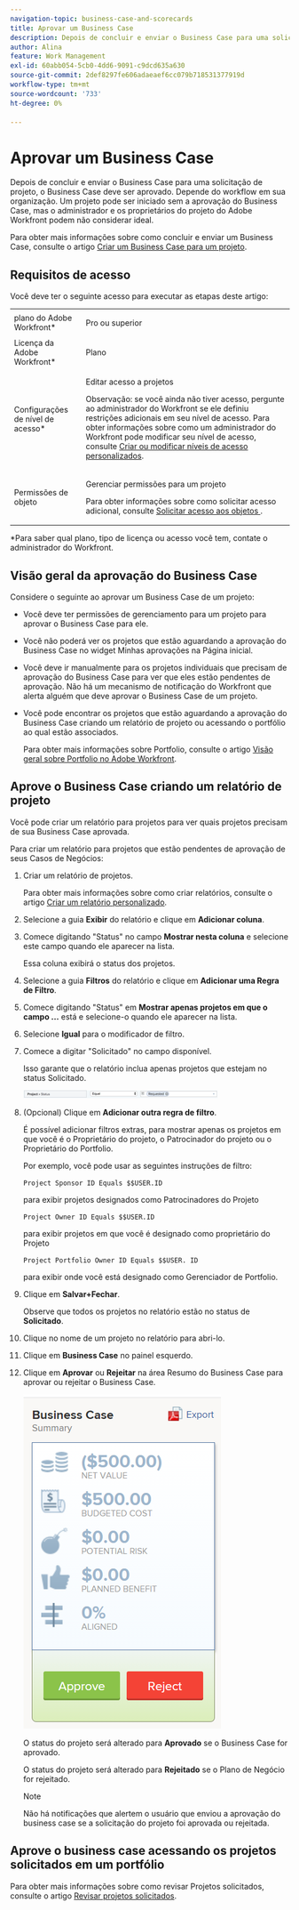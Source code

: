 ```yaml
---
navigation-topic: business-case-and-scorecards
title: Aprovar um Business Case
description: Depois de concluir e enviar o Business Case para uma solicitação de projeto, o Business Case deve ser aprovado. Depende do workflow em sua organização. Um projeto pode ser iniciado sem a aprovação do Business Case, mas o administrador e os proprietários do projeto do Adobe Workfront podem não considerar ideal.
author: Alina
feature: Work Management
exl-id: 60abb054-5cb0-4dd6-9091-c9dcd635a630
source-git-commit: 2def8297fe606adaeaef6cc079b718531377919d
workflow-type: tm+mt
source-wordcount: '733'
ht-degree: 0%

---
```


# Aprovar um Business Case

Depois de concluir e enviar o Business Case para uma solicitação de projeto, o Business Case deve ser aprovado. Depende do workflow em sua organização. Um projeto pode ser iniciado sem a aprovação do Business Case, mas o administrador e os proprietários do projeto do Adobe Workfront podem não considerar ideal.

Para obter mais informações sobre como concluir e enviar um Business Case, consulte o artigo [Criar um Business Case para um projeto](../../../manage-work/projects/define-a-business-case/create-business-case.md).

## Requisitos de acesso

Você deve ter o seguinte acesso para executar as etapas deste artigo:

<table style="table-layout:auto"> 
 <col> 
 <col> 
 <tbody> 
  <tr> 
   <td role="rowheader">plano do Adobe Workfront*</td> 
   <td> <p>Pro ou superior</p> </td> 
  </tr> 
  <tr> 
   <td role="rowheader">Licença da Adobe Workfront*</td> 
   <td> <p>Plano </p> </td> 
  </tr> 
  <tr> 
   <td role="rowheader">Configurações de nível de acesso*</td> 
   <td> <p>Editar acesso a projetos</p> <p>Observação: se você ainda não tiver acesso, pergunte ao administrador do Workfront se ele definiu restrições adicionais em seu nível de acesso. Para obter informações sobre como um administrador do Workfront pode modificar seu nível de acesso, consulte <a href="../../../administration-and-setup/add-users/configure-and-grant-access/create-modify-access-levels.md" class="MCXref xref">Criar ou modificar níveis de acesso personalizados</a>.</p> </td> 
  </tr> 
  <tr> 
   <td role="rowheader">Permissões de objeto</td> 
   <td> <p>Gerenciar permissões para um projeto</p> <p>Para obter informações sobre como solicitar acesso adicional, consulte <a href="../../../workfront-basics/grant-and-request-access-to-objects/request-access.md" class="MCXref xref">Solicitar acesso aos objetos </a>.</p> </td> 
  </tr> 
 </tbody> 
</table>

&#42;Para saber qual plano, tipo de licença ou acesso você tem, contate o administrador do Workfront.

## Visão geral da aprovação do Business Case

Considere o seguinte ao aprovar um Business Case de um projeto:

* Você deve ter permissões de gerenciamento para um projeto para aprovar o Business Case para ele.
* Você não poderá ver os projetos que estão aguardando a aprovação do Business Case no widget Minhas aprovações na Página inicial.
* Você deve ir manualmente para os projetos individuais que precisam de aprovação do Business Case para ver que eles estão pendentes de aprovação. Não há um mecanismo de notificação do Workfront que alerta alguém que deve aprovar o Business Case de um projeto.
* Você pode encontrar os projetos que estão aguardando a aprovação do Business Case criando um relatório de projeto ou acessando o portfólio ao qual estão associados.

  Para obter mais informações sobre Portfolio, consulte o artigo [Visão geral sobre Portfolio no Adobe Workfront](../../../manage-work/portfolios/portfolios-overview/portfolio-overview.md).

## Aprove o Business Case criando um relatório de projeto

Você pode criar um relatório para projetos para ver quais projetos precisam de sua Business Case aprovada.

Para criar um relatório para projetos que estão pendentes de aprovação de seus Casos de Negócios:

1. Criar um relatório de projetos.

   Para obter mais informações sobre como criar relatórios, consulte o artigo [Criar um relatório personalizado](../../../reports-and-dashboards/reports/creating-and-managing-reports/create-custom-report.md).

1. Selecione a guia **Exibir** do relatório e clique em **Adicionar coluna**.

1. Comece digitando &quot;Status&quot; no campo **Mostrar nesta coluna** e selecione este campo quando ele aparecer na lista.

   Essa coluna exibirá o status dos projetos.

1. Selecione a guia **Filtros** do relatório e clique em **Adicionar uma Regra de Filtro**.

1. Comece digitando &quot;Status&quot; em **Mostrar apenas projetos em que o campo ...** está e selecione-o quando ele aparecer na lista.
1. Selecione **Igual** para o modificador de filtro.
1. Comece a digitar &quot;Solicitado&quot; no campo disponível.

   Isso garante que o relatório inclua apenas projetos que estejam no status Solicitado.

   ![requested_projects_filter.png](assets/requested-projects-filter-350x14.png)

1. (Opcional) Clique em **Adicionar outra regra de filtro**.

   É possível adicionar filtros extras, para mostrar apenas os projetos em que você é o Proprietário do projeto, o Patrocinador do projeto ou o Proprietário do Portfolio.

   Por exemplo, você pode usar as seguintes instruções de filtro:

   ```
   Project Sponsor ID Equals $$USER.ID
   ```

   para exibir projetos designados como Patrocinadores do Projeto

   ```
   Project Owner ID Equals $$USER.ID
   ```

   para exibir projetos em que você é designado como proprietário do Projeto

   ```
   Project Portfolio Owner ID Equals $$USER. ID
   ```

   para exibir onde você está designado como Gerenciador de Portfolio.

1. Clique em **Salvar+Fechar**.

   Observe que todos os projetos no relatório estão no status de **Solicitado**.

1. Clique no nome de um projeto no relatório para abri-lo.
1. Clique em **Business Case** no painel esquerdo.
1. Clique em **Aprovar** ou **Rejeitar** na área Resumo do Business Case para aprovar ou rejeitar o Business Case.

   ![](assets/business-case-summary-with-rp-information--1-.png)

   O status do projeto será alterado para **Aprovado** se o Business Case for aprovado.

   O status do projeto será alterado para **Rejeitado** se o Plano de Negócio for rejeitado.

   >[!NOTE]
   >
   >Não há notificações que alertem o usuário que enviou a aprovação do business case se a solicitação do projeto foi aprovada ou rejeitada.

## Aprove o business case acessando os projetos solicitados em um portfólio

Para obter mais informações sobre como revisar Projetos solicitados, consulte o artigo [Revisar projetos solicitados](../../../manage-work/portfolios/create-and-manage-portfolios/review-requested-projects.md).
